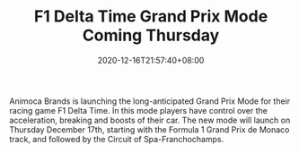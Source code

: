 ﻿---
title: "F1 Delta Time Grand Prix Mode Coming Thursday"
date: 2020-12-16T21:57:40+08:00
lastmod: 2020-12-16T16:45:40+08:00
draft: false
authors: ["Belinda"]
description: "Animoca Brands is launching the long-anticipated Grand Prix Mode for their racing game F1 Delta Time. In this mode players have control over the acceleration, breaking and boosts of their car. The new mode will launch on Thursday December 17th, starting with the Formula 1 Grand Prix de Monaco track, and followed by the Circuit of Spa-Franchochamps."
featuredImage: "f1-delta-time-grand-prix-mode-coming-thursday.png"
tags: ["Strategy Games","Play to Earn"]
categories: ["news"]
news: ["Strategy Games"]
weight: 
lightgallery: true
pinned: false
recommend: false
recommend1: false
---

Animoca Brands is launching the long-anticipated Grand Prix Mode for their racing game F1 Delta Time. In this mode players have control over the acceleration, breaking and boosts of their car. The new mode will launch on Thursday December 17th, starting with the Formula 1 Grand Prix de Monaco track, and followed by the Circuit of Spa-Franchochamps.

<!--more-->

